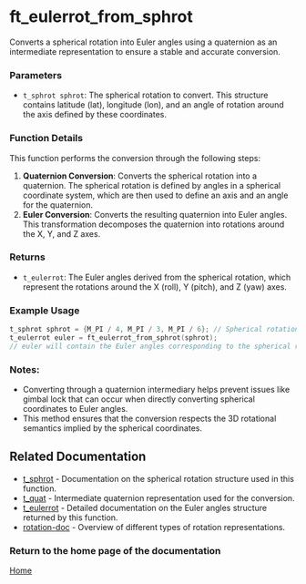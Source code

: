 # ft_eulerrot_from_sphrot
Converts a spherical rotation into Euler angles using a quaternion as an intermediate representation to ensure a stable and accurate conversion.

### Parameters
- `t_sphrot sphrot`: The spherical rotation to convert. This structure contains latitude (lat), longitude (lon), and an angle of rotation around the axis defined by these coordinates.

### Function Details
This function performs the conversion through the following steps:
1. **Quaternion Conversion**: Converts the spherical rotation into a quaternion. The spherical rotation is defined by angles in a spherical coordinate system, which are then used to define an axis and an angle for the quaternion.
2. **Euler Conversion**: Converts the resulting quaternion into Euler angles. This transformation decomposes the quaternion into rotations around the X, Y, and Z axes.

### Returns
- `t_eulerrot`: The Euler angles derived from the spherical rotation, which represent the rotations around the X (roll), Y (pitch), and Z (yaw) axes.

### Example Usage
```c
t_sphrot sphrot = {M_PI / 4, M_PI / 3, M_PI / 6}; // Spherical rotation with latitude, longitude, and rotation angle
t_eulerrot euler = ft_eulerrot_from_sphrot(sphrot);
// euler will contain the Euler angles corresponding to the spherical rotation
```

### Notes:
- Converting through a quaternion intermediary helps prevent issues like gimbal lock that can occur when directly converting spherical coordinates to Euler angles.
- This method ensures that the conversion respects the 3D rotational semantics implied by the spherical coordinates.

## Related Documentation
- [t_sphrot](../sphrot/t_sphrot.md) - Documentation on the spherical rotation structure used in this function.
- [t_quat](../quaternion/t_quat.md) - Intermediate quaternion representation used for the conversion.
- [t_eulerrot](./t_eulerrot.md) - Detailed documentation on the Euler angles structure returned by this function.
- [rotation-doc](../rotation-doc.md) - Overview of different types of rotation representations.

### Return to the home page of the documentation
[Home](../../home.md)
